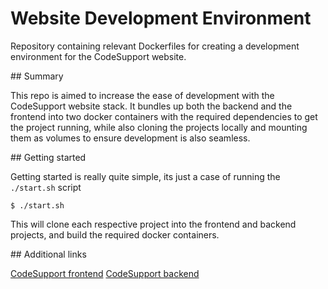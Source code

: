 # Website Development Environment

Repository containing relevant Dockerfiles for creating a development environment for the CodeSupport website.

## Summary

This repo is aimed to increase the ease of development with the CodeSupport website stack. It bundles up both the backend and the frontend into two docker containers with the required dependencies to get the project running, while also cloning the projects locally and mounting them as volumes to ensure development is also seamless.

## Getting started

Getting started is really quite simple, its just a case of running the `./start.sh` script

```
$ ./start.sh
```

This will clone each respective project into the frontend and backend projects, and build the required docker containers.

## Additional links

[CodeSupport frontend](https://github.com/codesupport/website-frontend)
[CodeSupport backend](https://github.com/codesupport/website-backend)
